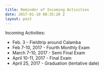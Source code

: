 ```yaml
---
title: Reminder of Incoming Activities
date: 2017-01-10 08:35:20 Z
layout: post
---
```


Incoming Activities:

- Feb. 3 - Fieldtrip around Calamba
- Feb 7-10, 2017 - Fourth Monthly Exam
- March 7-10, 2017 - Semi Final Exam
- April 10-11, 2017 - Final Exam
- April 25, 2017 - Graduation (tentative date)
